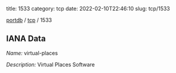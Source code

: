 title: 1533
category: tcp
date: 2022-02-10T22:46:10
slug: tcp/1533

[portdb](/) / [tcp](/category/tcp.html) / 1533


## IANA Data

_Name:_ virtual-places

_Description:_ Virtual Places Software

